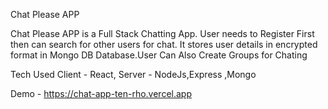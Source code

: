 Chat Please APP

Chat Please APP is a Full Stack Chatting App. User needs to Register First then can search for other users for chat.
It stores user details in encrypted format in Mongo DB Database.User Can Also Create Groups for Chating

Tech Used
Client - React,
Server - NodeJs,Express ,Mongo


Demo - https://chat-app-ten-rho.vercel.app
